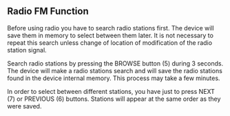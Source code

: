 ## Radio FM Function

Before using radio you have to search radio stations first. The device will save them in memory to select between them later. It is not necessary to repeat this search unless change of location of modification of the radio station signal.

Search radio stations by pressing the BROWSE button (5) during 3 seconds. The device will make a radio stations search and will save the radio stations found in the device internal memory. This process may take a few minutes.

In order to select between different stations, you have just to press NEXT (7) or PREVIOUS (6) buttons. Stations will appear at the same order as they were saved.
